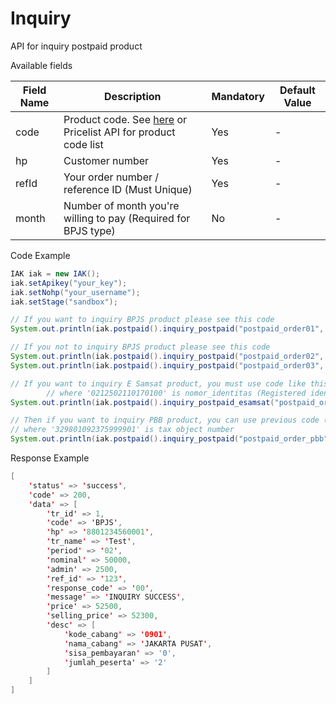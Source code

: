 # Inquiry
API for inquiry postpaid product

Available fields

| Field Name | Description | Mandatory | Default Value |
|---|---|---|---|
| code | Product code. See [here](https://iak.id/webapp/pricelist) or Pricelist API for product code list | Yes | - |
| hp | Customer number | Yes | - |
| refId | Your order number / reference ID (Must Unique) | Yes | - |
| month | Number of month you're willing to pay (Required for BPJS type) | No | - |

Code Example
```java
IAK iak = new IAK();
iak.setApikey("your_key");
iak.setNohp("your_username");
iak.setStage("sandbox");

// If you want to inquiry BPJS product please see this code
System.out.println(iak.postpaid().inquiry_postpaid("postpaid_order01", "8801234560001", "BPJS", "2"));

// If you not to inquiry BPJS product please see this code
System.out.println(iak.postpaid().inquiry_postpaid("postpaid_order02", "0110014601", "PGAS", null));
System.out.println(iak.postpaid().inquiry_postpaid("postpaid_order03", "6391601201", "FNMEGA", null));

// If you want to inquiry E Samsat product, you must use code like this
        // where '0212502110170100' is nomor_identitas (Registered identity number / KTP)
System.out.println(iak.postpaid().inquiry_postpaid_esamsat("postpaid_order_esamsat", "9658548523568701", "ESAMSAT.JABAR", "0212502110170100"));

// Then if you want to inquiry PBB product, you can use previous code (not E samsat inquiry code)
// where '329801092375999901' is tax object number
System.out.println(iak.postpaid().inquiry_postpaid("postpaid_order_pbb", "329801092375999901""PBBKOT.CIMAHI", null));

```
Response Example
```java
[
    'status' => 'success',
    'code' => 200,
    'data' => [
        'tr_id' => 1,
        'code' => 'BPJS',
        'hp' => '8801234560001',
        'tr_name' => 'Test',
        'period' => '02',
        'nominal' => 50000,
        'admin' => 2500,
        'ref_id' => '123',
        'response_code' => '00',
        'message' => 'INQUIRY SUCCESS',
        'price' => 52500,
        'selling_price' => 52300,
        'desc' => [
            'kode_cabang' => '0901',
            'nama_cabang' => 'JAKARTA PUSAT',
            'sisa_pembayaran' => '0',
            'jumlah_peserta' => '2'
        ]
    ]
]
```